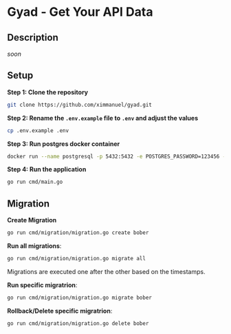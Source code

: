 # Gyad - Get Your API Data

## Description
*soon*


## Setup
**Step 1: Clone the repository**
```bash
git clone https://github.com/ximmanuel/gyad.git
```

**Step 2: Rename the `.env.example` file to `.env` and adjust the values**
```bash
cp .env.example .env
```

**Step 3: Run postgres docker container**
```bash
docker run --name postgresql -p 5432:5432 -e POSTGRES_PASSWORD=123456 -d postgres
```

**Step 4: Run the application**
```bash
go run cmd/main.go
```


## Migration

**Create Migration**
```bash
go run cmd/migration/migration.go create bober
```

**Run all migrations**:
```bash
go run cmd/migration/migration.go migrate all
```
Migrations are executed one after the other based on the timestamps.

**Run specific migratrion**:
```bash
go run cmd/migration/migration.go migrate bober
```

**Rollback/Delete specific migratrion**:
```bash
go run cmd/migration/migration.go delete bober
```
